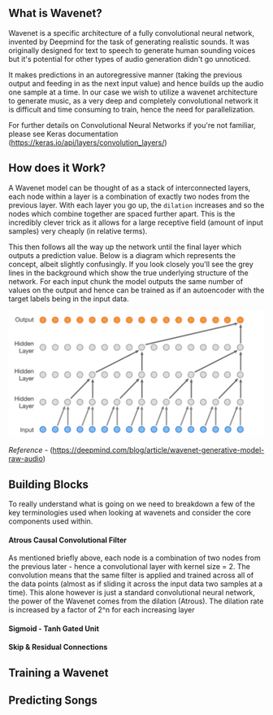
## What is Wavenet?

Wavenet is a specific architecture of a fully convolutional neural network, invented by Deepmind for the task of generating realistic sounds. It was originally designed for text to speech to generate human sounding voices but it's potential for other types of audio generation didn't go unnoticed. 

It makes predictions in an autoregressive manner (taking the previous output and feeding in as the next input value) and hence builds up the audio one sample at a time. In our case we wish to utilize a wavenet architecture to generate music, as a very deep and completely convolutional network it is difficult and time consuming to train, hence the need for parallelization. 

For further details on Convolutional Neural Networks if you're not familiar, please see Keras documentation (https://keras.io/api/layers/convolution_layers/)


## How does it Work?

A Wavenet model can be thought of as a stack of interconnected layers, each node within a layer is a combination of exactly two nodes from the previous layer. With each layer you go up, the `dilation` increases and so the nodes which combine together are spaced further apart. This is the incredibly clever trick as it allows for a large receptive field (amount of input samples) very cheaply (in relative terms).

This then follows all the way up the network until the final layer which outputs a prediction value. Below is a diagram which represents the concept, albeit slightly confusingly. If you look closely you'll see the grey lines in the background which show the true underlying structure of the network. For each input chunk the model outputs the same number of values on the output and hence can be trained as if an autoencoder with the target labels being in the input data.

![Example of the Wavenet Layer System](imgs/wavenet_conv.png)

*Reference* - (https://deepmind.com/blog/article/wavenet-generative-model-raw-audio)


## Building Blocks

To really understand what is going on we need to breakdown a few of the key terminologies used when looking at wavenets and consider the core components used within.

#### Atrous Causal Convolutional Filter

As mentioned briefly above, each node is a combination of two nodes from the previous later - hence a convolutional layer with kernel size = 2. The convolution means that the same filter is applied and trained across all of the data points (almost as if sliding it across the input data two samples at a time). This alone however is just a standard convolutional neural network, the power of the Wavenet comes from the dilation (Atrous). The dilation rate is increased by a factor of 2^n for each increasing layer 

#### Sigmoid - Tanh Gated Unit


#### Skip & Residual Connections


## Training a Wavenet


## Predicting Songs